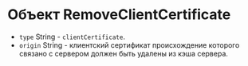 # Объект RemoveClientCertificate

* `type` String - `clientCertificate`.
* `origin` String - клиентский сертификат происхождение которого связано с сервером должен быть удалены из кэша сервера.
